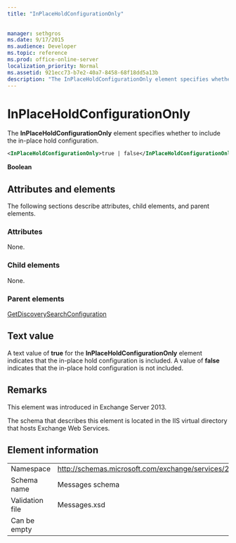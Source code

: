 ```yaml
---
title: "InPlaceHoldConfigurationOnly"
 
 
manager: sethgros
ms.date: 9/17/2015
ms.audience: Developer
ms.topic: reference
ms.prod: office-online-server
localization_priority: Normal
ms.assetid: 921ecc73-b7e2-40a7-8458-68f18dd5a13b
description: "The InPlaceHoldConfigurationOnly element specifies whether to include the in-place hold configuration."
---
```


# InPlaceHoldConfigurationOnly

The **InPlaceHoldConfigurationOnly** element specifies whether to include the in-place hold configuration. 
  
```XML
<InPlaceHoldConfigurationOnly>true | false</InPlaceHoldConfigurationOnly>
```

 **Boolean**
## Attributes and elements

The following sections describe attributes, child elements, and parent elements.
  
### Attributes

None.
  
### Child elements

None.
  
### Parent elements

[GetDiscoverySearchConfiguration](getdiscoverysearchconfiguration.md)
  
## Text value

A text value of **true** for the **InPlaceHoldConfigurationOnly** element indicates that the in-place hold configuration is included. A value of **false** indicates that the in-place hold configuration is not included. 
  
## Remarks

This element was introduced in Exchange Server 2013.
  
The schema that describes this element is located in the IIS virtual directory that hosts Exchange Web Services.
  
## Element information

|||
|:-----|:-----|
|Namespace  <br/> |http://schemas.microsoft.com/exchange/services/2006/messages  <br/> |
|Schema name  <br/> |Messages schema  <br/> |
|Validation file  <br/> |Messages.xsd  <br/> |
|Can be empty  <br/> ||
   


